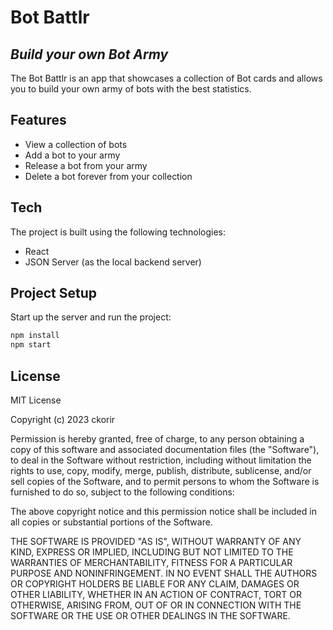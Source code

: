 # Bot Battlr
## _Build your own Bot Army_

The Bot Battlr is an app that showcases a collection of Bot cards and allows you to build your own army of bots with the best statistics.

## Features

- View a collection of bots
- Add a bot to your army
- Release a bot from your army
- Delete a bot forever from your collection

## Tech

The project is built using the following technologies:

- React
- JSON Server (as the local backend server)

## Project Setup

Start up the server and run the project:

```sh
npm install
npm start
```

## License
MIT License

Copyright (c) 2023 ckorir

Permission is hereby granted, free of charge, to any person obtaining a copy
of this software and associated documentation files (the "Software"), to deal
in the Software without restriction, including without limitation the rights
to use, copy, modify, merge, publish, distribute, sublicense, and/or sell
copies of the Software, and to permit persons to whom the Software is
furnished to do so, subject to the following conditions:

The above copyright notice and this permission notice shall be included in all
copies or substantial portions of the Software.

THE SOFTWARE IS PROVIDED "AS IS", WITHOUT WARRANTY OF ANY KIND, EXPRESS OR
IMPLIED, INCLUDING BUT NOT LIMITED TO THE WARRANTIES OF MERCHANTABILITY,
FITNESS FOR A PARTICULAR PURPOSE AND NONINFRINGEMENT. IN NO EVENT SHALL THE
AUTHORS OR COPYRIGHT HOLDERS BE LIABLE FOR ANY CLAIM, DAMAGES OR OTHER
LIABILITY, WHETHER IN AN ACTION OF CONTRACT, TORT OR OTHERWISE, ARISING FROM,
OUT OF OR IN CONNECTION WITH THE SOFTWARE OR THE USE OR OTHER DEALINGS IN THE
SOFTWARE.